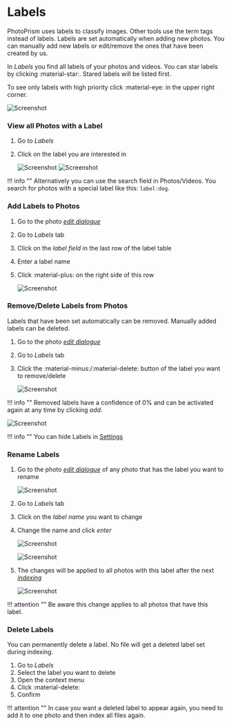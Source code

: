 # Labels #
PhotoPrism uses labels to classify images.
Other tools use the term tags instead of labels.
Labels are set automatically when adding new photos. 
You can manually add new labels or edit/remove the ones that have been created by us.

In *Labels* you find all labels of your photos and videos. 
You can star labels by clicking :material-star:. Stared labels will be listed first.

To see only labels with high priority click :material-eye: in the upper right corner.

![Screenshot](img/labels-1.png)

### View all Photos with a Label ###
1. Go to *Labels*
2. Click on the label you are interested in

    ![Screenshot](img/labels-2.png)
    ![Screenshot](img/labels-3.png)

!!! info ""
    Alternatively you can use the search field in Photos/Videos. You search for photos with a special label like this: `label:dog`.

### Add Labels to Photos ###

1. Go to the photo [*edit dialogue*](edit.md)
2. Go to *Labels* tab
3. Click on the *label field* in the last row of the label table
4. Enter a label name
5. Click :material-plus: on the right side of this row

    ![Screenshot](img/add-label.png)
    
### Remove/Delete Labels from Photos ###

Labels that have been set automatically can be removed.
Manually added labels can be deleted.

1. Go to the photo [*edit dialogue*](edit.md)
2. Go to *Labels* tab
3. Click the :material-minus:/:material-delete: button of the label you want to remove/delete

    ![Screenshot](img/remove-label-1.png)
    
!!! info ""
    Removed labels have a confidence of 0% and can be activated again at any time by clicking *add*.
    
   ![Screenshot](img/remove-label-2.png)

!!! info ""
    You can hide Labels in [Settings](../settings/general.md)

### Rename Labels ###

1. Go to the photo [*edit dialogue*](edit.md) of any photo that has the label you want to rename

    ![Screenshot](img/edit-label-1.png)
    
2. Go to *Labels* tab
3. Click on the *label name* you want to change
4. Change the name and click *enter*

    ![Screenshot](img/edit-label-2.png)
    
    ![Screenshot](img/edit-label-3.png)
    
5. The changes will be applied to all photos with this label after the next  [*indexing*](../index.md)

    ![Screenshot](img/edit-label-4.png)

!!! attention ""
    Be aware this change applies to all photos that have this label.

### Delete Labels ###
You can permanently delete a label. No file will get a deleted label set during indexing.

1. Go to *Labels*
2. Select the label you want to delete
3. Open the context menu
4. Click :material-delete:
5. Confirm

!!! attention ""
    In case you want a deleted label to appear again, you need to add it to one photo and then index all files again.
